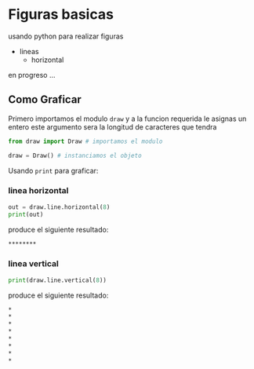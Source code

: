 # Figuras basicas

usando python para realizar figuras

- lineas
  - horizontal

en progreso ...

## Como Graficar

Primero importamos el modulo `draw` y a la funcion requerida le asignas un entero este argumento sera la longitud de caracteres que tendra

```python
from draw import Draw # importamos el modulo

draw = Draw() # instanciamos el objeto
```

Usando `print` para graficar:

### linea horizontal

```python
out = draw.line.horizontal(8)
print(out)
```

produce el siguiente resultado:

```cmd
********
```

### linea vertical

```python
print(draw.line.vertical(8))
```

produce el siguiente resultado:

```cmd
*
*
*
*
*
*
*
*

```
